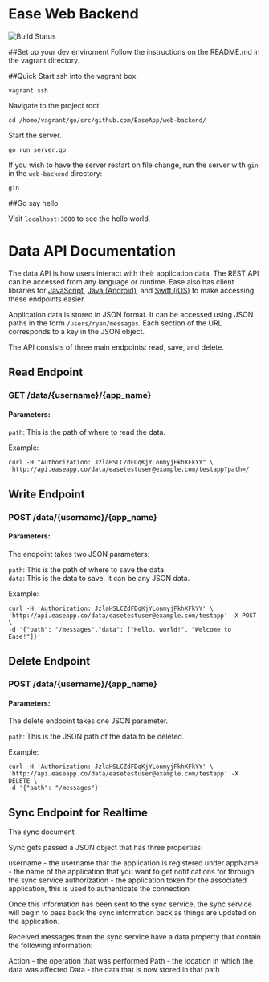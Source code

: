 # Ease Web Backend

![Build Status](https://travis-ci.org/EaseApp/web-backend.svg?branch=master)

##Set up your dev enviroment
Follow the instructions on the README.md in the vagrant directory.

##Quick Start
ssh into the vagrant box.

`vagrant ssh`

Navigate to the project root.

`cd /home/vagrant/go/src/github.com/EaseApp/web-backend/`

Start the server.

`go run server.go`

If you wish to have the server restart on file change, run the server with `gin` in the `web-backend` directory:  

`gin`


##Go say hello

Visit `localhost:3000` to see the hello world.

# Data API Documentation

The data API is how users interact with their application data.  The REST API can be accessed from any language or runtime.  Ease also has client libraries for [JavaScript](https://github.com/EaseApp/javascript-client), [Java (Android)](https://github.com/EaseApp/java-client), and [Swift (iOS)](https://github.com/EaseApp/ios-client) to make accessing these endpoints easier.

Application data is stored in JSON format. It can be accessed using JSON paths in the form `/users/ryan/messages`.  Each section of the URL corresponds to a key in the JSON object.  

The API consists of three main endpoints: read, save, and delete.  

## Read Endpoint

### GET /data/{username}/{app_name}

#### Parameters:

`path`:  This is the path of where to read the data.

Example:
```
curl -H "Authorization: JzlaHSLCZdFDqKjYLonmyjFkhXFkYY" \
'http://api.easeapp.co/data/easetestuser@example.com/testapp?path=/'

```


## Write Endpoint

### POST /data/{username}/{app_name}

#### Parameters:

The endpoint takes two JSON parameters:

`path`: This is the path of where to save the data.  
`data`: This is the data to save.  It can be any JSON data.

Example:
```
curl -H 'Authorization: JzlaHSLCZdFDqKjYLonmyjFkhXFkYY' \
'http://api.easeapp.co/data/easetestuser@example.com/testapp' -X POST \
-d '{"path": "/messages","data": ["Hello, world!", "Welcome to Ease!"]}'
```

## Delete Endpoint

### POST /data/{username}/{app_name}

#### Parameters:

The delete endpoint takes one JSON parameter.

`path`: This is the JSON path of the data to be deleted.

Example:
```
curl -H 'Authorization: JzlaHSLCZdFDqKjYLonmyjFkhXFkYY' \
'http://api.easeapp.co/data/easetestuser@example.com/testapp' -X DELETE \
-d '{"path": "/messages"}'
```

## Sync Endpoint for Realtime

The sync document

Sync gets passed a JSON object that has three properties:

username - the username that the application is registered under
appName - the name of the application that you want to get notifications for through the sync service
authorization - the application token for the associated application, this is used to authenticate the connection

Once this information has been sent to the sync service, the sync service will begin to pass back the sync information back as things are updated on the application.

Received messages from the sync service have a data property that contain the following information:

Action - the operation that was performed
Path - the location in which the data was affected
Data - the data that is now stored in that path
